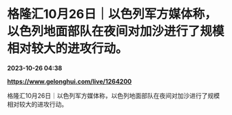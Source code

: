# 格隆汇10月26日｜以色列军方媒体称，以色列地面部队在夜间对加沙进行了规模相对较大的进攻行动。

**2023-10-26 04:38**

**https://www.gelonghui.com/live/1264200**

格隆汇10月26日｜以色列军方媒体称，以色列地面部队在夜间对加沙进行了规模相对较大的进攻行动。